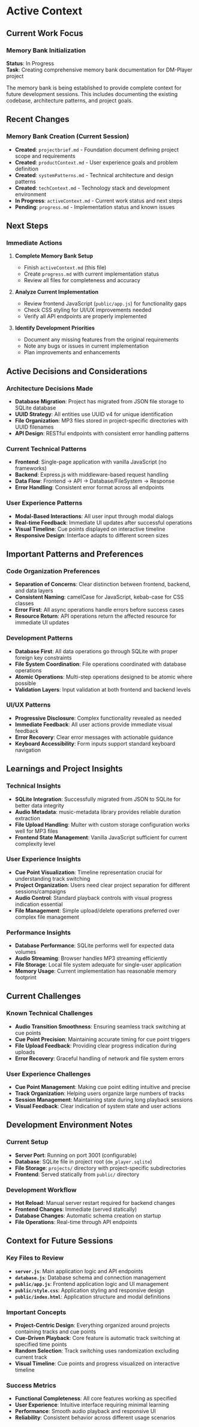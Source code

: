 # Active Context

## Current Work Focus

### Memory Bank Initialization
**Status**: In Progress  
**Task**: Creating comprehensive memory bank documentation for DM-Player project

The memory bank is being established to provide complete context for future development sessions. This includes documenting the existing codebase, architecture patterns, and project goals.

## Recent Changes

### Memory Bank Creation (Current Session)
- **Created**: `projectbrief.md` - Foundation document defining project scope and requirements
- **Created**: `productContext.md` - User experience goals and problem definition
- **Created**: `systemPatterns.md` - Technical architecture and design patterns
- **Created**: `techContext.md` - Technology stack and development environment
- **In Progress**: `activeContext.md` - Current work status and next steps
- **Pending**: `progress.md` - Implementation status and known issues

## Next Steps

### Immediate Actions
1. **Complete Memory Bank Setup**
   - Finish `activeContext.md` (this file)
   - Create `progress.md` with current implementation status
   - Review all files for completeness and accuracy

2. **Analyze Current Implementation**
   - Review frontend JavaScript (`public/app.js`) for functionality gaps
   - Check CSS styling for UI/UX improvements needed
   - Verify all API endpoints are properly implemented

3. **Identify Development Priorities**
   - Document any missing features from the original requirements
   - Note any bugs or issues in current implementation
   - Plan improvements and enhancements

## Active Decisions and Considerations

### Architecture Decisions Made
- **Database Migration**: Project has migrated from JSON file storage to SQLite database
- **UUID Strategy**: All entities use UUID v4 for unique identification
- **File Organization**: MP3 files stored in project-specific directories with UUID filenames
- **API Design**: RESTful endpoints with consistent error handling patterns

### Current Technical Patterns
- **Frontend**: Single-page application with vanilla JavaScript (no frameworks)
- **Backend**: Express.js with middleware-based request handling
- **Data Flow**: Frontend → API → Database/FileSystem → Response
- **Error Handling**: Consistent error format across all endpoints

### User Experience Patterns
- **Modal-Based Interactions**: All user input through modal dialogs
- **Real-time Feedback**: Immediate UI updates after successful operations
- **Visual Timeline**: Cue points displayed on interactive timeline
- **Responsive Design**: Interface adapts to different screen sizes

## Important Patterns and Preferences

### Code Organization Preferences
- **Separation of Concerns**: Clear distinction between frontend, backend, and data layers
- **Consistent Naming**: camelCase for JavaScript, kebab-case for CSS classes
- **Error First**: All async operations handle errors before success cases
- **Resource Return**: API operations return the affected resource for immediate UI updates

### Development Patterns
- **Database First**: All data operations go through SQLite with proper foreign key constraints
- **File System Coordination**: File operations coordinated with database operations
- **Atomic Operations**: Multi-step operations designed to be atomic where possible
- **Validation Layers**: Input validation at both frontend and backend levels

### UI/UX Patterns
- **Progressive Disclosure**: Complex functionality revealed as needed
- **Immediate Feedback**: All user actions provide immediate visual feedback
- **Error Recovery**: Clear error messages with actionable guidance
- **Keyboard Accessibility**: Form inputs support standard keyboard navigation

## Learnings and Project Insights

### Technical Insights
- **SQLite Integration**: Successfully migrated from JSON to SQLite for better data integrity
- **Audio Metadata**: music-metadata library provides reliable duration extraction
- **File Upload Handling**: Multer with custom storage configuration works well for MP3 files
- **Frontend State Management**: Vanilla JavaScript sufficient for current complexity level

### User Experience Insights
- **Cue Point Visualization**: Timeline representation crucial for understanding track switching
- **Project Organization**: Users need clear project separation for different sessions/campaigns
- **Audio Control**: Standard playback controls with visual progress indication essential
- **File Management**: Simple upload/delete operations preferred over complex file management

### Performance Insights
- **Database Performance**: SQLite performs well for expected data volumes
- **Audio Streaming**: Browser handles MP3 streaming efficiently
- **File Storage**: Local file system adequate for single-user application
- **Memory Usage**: Current implementation has reasonable memory footprint

## Current Challenges

### Known Technical Challenges
- **Audio Transition Smoothness**: Ensuring seamless track switching at cue points
- **Cue Point Precision**: Maintaining accurate timing for cue point triggers
- **File Upload Feedback**: Providing clear progress indication during uploads
- **Error Recovery**: Graceful handling of network and file system errors

### User Experience Challenges
- **Cue Point Management**: Making cue point editing intuitive and precise
- **Track Organization**: Helping users organize large numbers of tracks
- **Session Management**: Maintaining state during long playback sessions
- **Visual Feedback**: Clear indication of system state and user actions

## Development Environment Notes

### Current Setup
- **Server Port**: Running on port 3001 (configurable)
- **Database**: SQLite file in project root (`dm_player.sqlite`)
- **File Storage**: `projects/` directory with project-specific subdirectories
- **Frontend**: Served statically from `public/` directory

### Development Workflow
- **Hot Reload**: Manual server restart required for backend changes
- **Frontend Changes**: Immediate (served statically)
- **Database Changes**: Automatic schema creation on startup
- **File Operations**: Real-time through API endpoints

## Context for Future Sessions

### Key Files to Review
- **`server.js`**: Main application logic and API endpoints
- **`database.js`**: Database schema and connection management
- **`public/app.js`**: Frontend application logic and UI management
- **`public/style.css`**: Application styling and responsive design
- **`public/index.html`**: Application structure and modal definitions

### Important Concepts
- **Project-Centric Design**: Everything organized around projects containing tracks and cue points
- **Cue-Driven Playback**: Core feature is automatic track switching at specified time points
- **Random Selection**: Track switching uses randomization excluding current track
- **Visual Timeline**: Cue points and progress visualized on interactive timeline

### Success Metrics
- **Functional Completeness**: All core features working as specified
- **User Experience**: Intuitive interface requiring minimal learning
- **Performance**: Smooth audio playback and responsive UI
- **Reliability**: Consistent behavior across different usage scenarios
